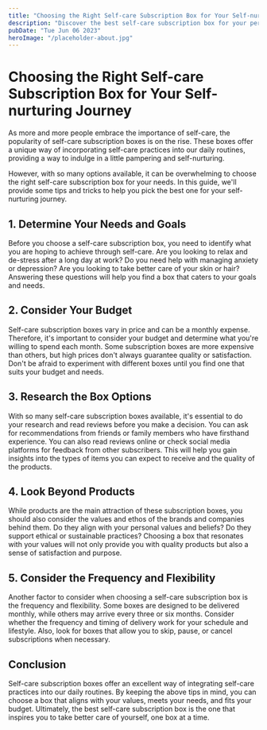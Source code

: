 ```yaml
---
title: "Choosing the Right Self-care Subscription Box for Your Self-nurturing Journey"
description: "Discover the best self-care subscription box for your personal journey. We&#39;ll guide you in picking the right one that suits your needs and budget."
pubDate: "Tue Jun 06 2023"
heroImage: "/placeholder-about.jpg"
---
```


# Choosing the Right Self-care Subscription Box for Your Self-nurturing Journey

As more and more people embrace the importance of self-care, the popularity of self-care subscription boxes is on the rise. These boxes offer a unique way of incorporating self-care practices into our daily routines, providing a way to indulge in a little pampering and self-nurturing.

However, with so many options available, it can be overwhelming to choose the right self-care subscription box for your needs. In this guide, we&#39;ll provide some tips and tricks to help you pick the best one for your self-nurturing journey.

## 1. Determine Your Needs and Goals

Before you choose a self-care subscription box, you need to identify what you are hoping to achieve through self-care. Are you looking to relax and de-stress after a long day at work? Do you need help with managing anxiety or depression? Are you looking to take better care of your skin or hair? Answering these questions will help you find a box that caters to your goals and needs.

## 2. Consider Your Budget

Self-care subscription boxes vary in price and can be a monthly expense. Therefore, it&#39;s important to consider your budget and determine what you&#39;re willing to spend each month. Some subscription boxes are more expensive than others, but high prices don&#39;t always guarantee quality or satisfaction. Don&#39;t be afraid to experiment with different boxes until you find one that suits your budget and needs.

## 3. Research the Box Options

With so many self-care subscription boxes available, it&#39;s essential to do your research and read reviews before you make a decision. You can ask for recommendations from friends or family members who have firsthand experience. You can also read reviews online or check social media platforms for feedback from other subscribers. This will help you gain insights into the types of items you can expect to receive and the quality of the products.

## 4. Look Beyond Products

While products are the main attraction of these subscription boxes, you should also consider the values and ethos of the brands and companies behind them. Do they align with your personal values and beliefs? Do they support ethical or sustainable practices? Choosing a box that resonates with your values will not only provide you with quality products but also a sense of satisfaction and purpose.

## 5. Consider the Frequency and Flexibility

Another factor to consider when choosing a self-care subscription box is the frequency and flexibility. Some boxes are designed to be delivered monthly, while others may arrive every three or six months. Consider whether the frequency and timing of delivery work for your schedule and lifestyle. Also, look for boxes that allow you to skip, pause, or cancel subscriptions when necessary.

## Conclusion

Self-care subscription boxes offer an excellent way of integrating self-care practices into our daily routines. By keeping the above tips in mind, you can choose a box that aligns with your values, meets your needs, and fits your budget. Ultimately, the best self-care subscription box is the one that inspires you to take better care of yourself, one box at a time.